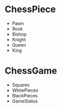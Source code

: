 <h1>ChessPiece</h1>
<ul>
	<li>Pawn</li>
	<li>Rook</li>
	<li>Bishop</li>	
	<li>Knight</li>
	<li>Queen</li>
	<li>King</li>
</ul>

<h1>ChessGame</h1>
<ul>
	<li>Squares</li>
	<li>WhitePieces</li>
	<li>BlackPieces</li>
	<li>GameStatus</li>
</ul>
